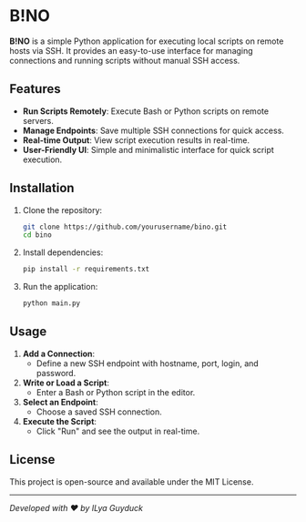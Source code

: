 # B!NO

**B!NO** is a simple Python application for executing local scripts on remote hosts via SSH. It provides an easy-to-use interface for managing connections and running scripts without manual SSH access.

## Features
- **Run Scripts Remotely**: Execute Bash or Python scripts on remote servers.
- **Manage Endpoints**: Save multiple SSH connections for quick access.
- **Real-time Output**: View script execution results in real-time.
- **User-Friendly UI**: Simple and minimalistic interface for quick script execution.

## Installation
1. Clone the repository:
   ```sh
   git clone https://github.com/yourusername/bino.git
   cd bino
   ```
2. Install dependencies:
   ```sh
   pip install -r requirements.txt
   ```
3. Run the application:
   ```sh
   python main.py
   ```

## Usage
1. **Add a Connection**:
   - Define a new SSH endpoint with hostname, port, login, and password.
2. **Write or Load a Script**:
   - Enter a Bash or Python script in the editor.
3. **Select an Endpoint**:
   - Choose a saved SSH connection.
4. **Execute the Script**:
   - Click "Run" and see the output in real-time.

## License
This project is open-source and available under the MIT License.

---

_Developed with ❤️ by ILya Guyduck_

